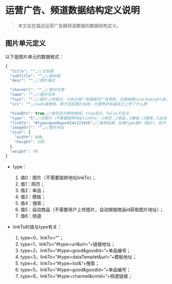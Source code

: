 # 运营广告、频道数据结构定义说明

> 本文旨在描述运营广告跟频道数据的数据结构定义。

## 图片单元定义

以下是图片单元的数据格式：

```javascript
{
  "title": "",//主标题
  "subTitle": "",//副标题
  "desc": "",//图片描述

  "shareUrl": "",//暂时无用
  "name": "",//暂时无用
  "tips": "",//图片上传提示，只有分类广告跟首页广告用到，后面根据size与weight自动生成
  "src": "",//web端使用，用于回显图片名称，方便养护知道自己上传了什么图

  "hideBtn": true,//是否显示删除按钮，true显示，false不显示
  "type": "5",//0图片（不需要跳转地址linkTo）；1网页；2单品；3模板；4搜索；5自动商品（不需要用户上传图片，自动根据商品id获取图片地址）；6频道
  "linkTo": "#type=good&goodId=123456",//跳转连接，如果type是0（图片），则不需要填该属性值
  "imageUrl": "",//图片地址
  "size": {
  	"width": 640,
  	"height": 220
  },
  "weight": 70
}
```



- type：
  1. 值0：图片（不需要跳转地址linkTo）；
  2. 值1：网页；
  3. 值2：单品；
  4. 值3：模板；
  5. 值4：搜索；
  6. 值5：自动商品（不需要用户上传图片，自动根据商品id获取图片地址）；
  7. 值6：频道


- linkTo的值与type有关：
  1. type=0，linkTo=“”；
  2. type=1，linkTo=“#type=url&url=”+链接地址；
  3. type=2，linkTo=“#type=good&goodId=”+单品编号；
  4. type=3，linkTo=“#type=dataTemplet&url=”+模板地址；
  5. type=4，linkTo=“#type=list&”+搜索；
  6. type=5，linkTo=“#type=good&goodId=”+单品编号；
  7. type=6，linkTo=“#type=channel&cmId=”+频道链接；